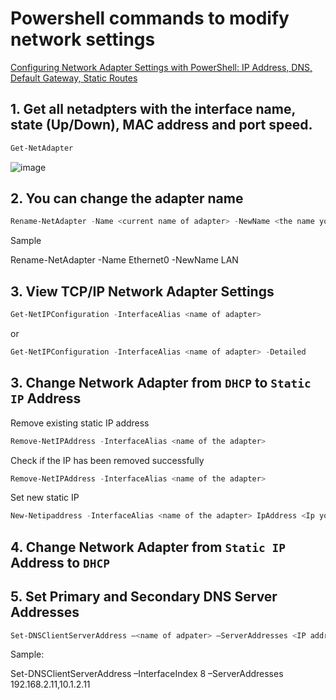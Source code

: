 # Powershell commands to modify network settings
[Configuring Network Adapter Settings with PowerShell: IP Address, DNS, Default Gateway, Static Routes](https://askme4tech.com/how-configure-network-adapter-powershell)
## 1. Get all netadpters with the interface name, state (Up/Down), MAC address and port speed.
```powershell
Get-NetAdapter
```
![image](https://user-images.githubusercontent.com/96930989/211178571-de263029-98f3-4b50-9734-4cfa2cbb1159.png)

## 2. You can change the adapter name
```powershell
Rename-NetAdapter -Name <current name of adapter> -NewName <the name you want to use>
```
Sample

Rename-NetAdapter -Name Ethernet0 -NewName LAN

## 3. View TCP/IP Network Adapter Settings
```powershell
Get-NetIPConfiguration -InterfaceAlias <name of adapter>
```
or
```powershell
Get-NetIPConfiguration -InterfaceAlias <name of adapter> -Detailed
```

## 3. Change Network Adapter from `DHCP` to `Static IP` Address
Remove existing static IP address
```powershell
Remove-NetIPAddress -InterfaceAlias <name of the adapter>
```

Check if the IP has been removed successfully
```powershell
Remove-NetIPAddress -InterfaceAlias <name of the adapter>
```

Set new static IP
```powershell
New-Netipaddress -InterfaceAlias <name of the adapter> IpAddress <Ip you want to assign>
```


## 4. Change Network Adapter from `Static IP` Address to `DHCP`

## 5. Set Primary and Secondary DNS Server Addresses
```powershell
Set-DNSClientServerAddress –<name of adpater> –ServerAddresses <IP addresses used for DNS>
```

Sample:

Set-DNSClientServerAddress –InterfaceIndex 8 –ServerAddresses 192.168.2.11,10.1.2.11



